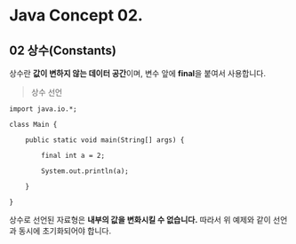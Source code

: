 # Java Concept 02.


## 02 상수(Constants)

상수란 **값이 변하지 않는 데이터 공간**이며, 변수 앞에 **final**을 붙여서 사용합니다.

> 상수 선언

	import java.io.*;
	
	class Main {
	
		public static void main(String[] args) {
	
			final int a = 2;
	
			System.out.println(a);
		
		}
	
	}


상수로 선언된 자료형은 **내부의 값을 변화시킬 수 없습니다.** 따라서 위 예제와 같이 선언과 동시에 초기화되어야 합니다.

